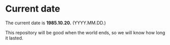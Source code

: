 # Current date

The current date is **1985.10.20.** (YYYY.MM.DD.)

This repository will be good when the world ends, so we will know how long it lasted.